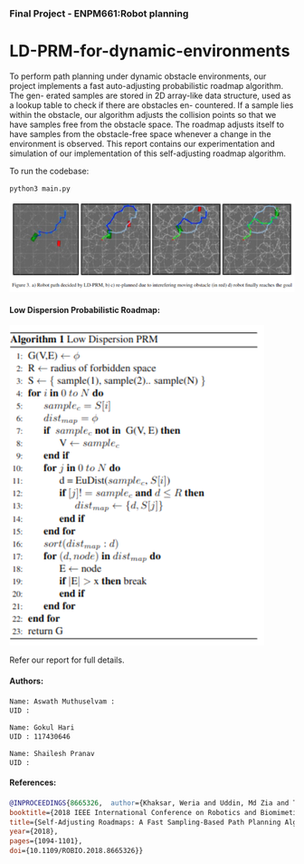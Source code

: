 ###   Final Project -  ENPM661:Robot planning
# LD-PRM-for-dynamic-environments

 To perform path planning under dynamic obstacle environments, our project implements a fast auto-adjusting probabilistic roadmap algorithm. The gen-
erated samples are stored in 2D array-like data structure, used as a lookup table to check if there are obstacles en- countered. If a sample lies within the obstacle, our algorithm adjusts the collision points so that we have samples free from the obstacle space. The roadmap adjusts itself
to have samples from the obstacle-free space whenever a change in the environment is observed. This report contains our experimentation and simulation of our implementation of this self-adjusting roadmap algorithm.

To run the codebase:

```
python3 main.py
```

![image](media/results.png)

#### Low Dispersion Probabilistic Roadmap:

![algo](media/ldprmalgo.png)

Refer our report for full details.


#### Authors:
```
Name: Aswath Muthuselvam :
UID : 
```
```
Name: Gokul Hari
UID : 117430646
```
```
Name: Shailesh Pranav
UID :
```


#### References:
```BibTeX
@INPROCEEDINGS{8665326,  author={Khaksar, Weria and Uddin, Md Zia and Torresen, Jim},  
booktitle={2018 IEEE International Conference on Robotics and Biomimetics (ROBIO)},   
title={Self-Adjusting Roadmaps: A Fast Sampling-Based Path Planning Algorithm for Navigation in Unknown Environments},   
year={2018}, 
pages={1094-1101},  
doi={10.1109/ROBIO.2018.8665326}}
```
